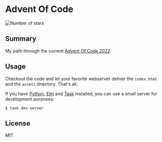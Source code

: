 # Advent Of Code

![Number of stars](https://img.shields.io/badge/Advent_Of_Code_2022-50_*-success)

## Summary

My path through the current [Advent Of Code 2022](https://adventofcode.com/2022).

## Usage

Checkout the code and let your favorite webserver deliver the `index.html` and
the `assets` directory. That's all.

If you have [Python](https://www.python.org/), [Elm](https://elm-lang.org/) and
[Task](https://taskfile.dev/) installed, you can use a small server for
development purposes:

    $ task dev-server

## License

MIT
